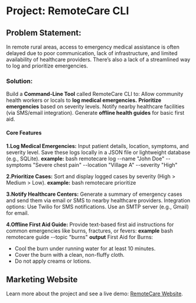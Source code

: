# Project: RemoteCare CLI
## Problem Statement:
In remote rural areas, access to emergency medical assistance is often delayed due to poor communication, lack of infrastructure, and limited availability of healthcare providers. There’s also a lack of a streamlined way to log and prioritize emergencies.
### Solution:
Build a **Command-Line Tool** called RemoteCare CLI to:
Allow community health workers or locals to **log medical emergencies.**
**Prioritize emergencies** based on severity levels.
Notify nearby healthcare facilities (via SMS/email integration).
Generate **offline health guides** for basic first aid.
#### Core Features
**1.Log Medical Emergencies:**
Input patient details, location, symptoms, and severity level.
Save these logs locally in a JSON file or lightweight database (e.g., SQLite).
**example:** bash remotecare log --name "John Doe" --symptoms "Severe chest pain" --location "Village A" --severity "High"

**2.Prioritize Cases:**
Sort and display logged cases by severity (High > Medium > Low). 
**example:** bash remotecare prioritize

**3.Notify Healthcare Centers:**
Generate a summary of emergency cases and send them via email or SMS to nearby healthcare providers.
Integration options:
Use Twilio for SMS notifications.
Use an SMTP server (e.g., Gmail) for email.

**4.Offline First Aid Guide:**
Provide text-based first aid instructions for common emergencies like burns, fractures, or fevers:
**example** bash remotecare guide --topic "burns"
**output**
First Aid for Burns:
- Cool the burn under running water for at least 10 minutes.
- Cover the burn with a clean, non-fluffy cloth.
- Do not apply creams or lotions.



## Marketing Website
Learn more about the project and see a live demo:
[RemoteCare Website](https://Tabs208.github.io/remotecare-website/).
